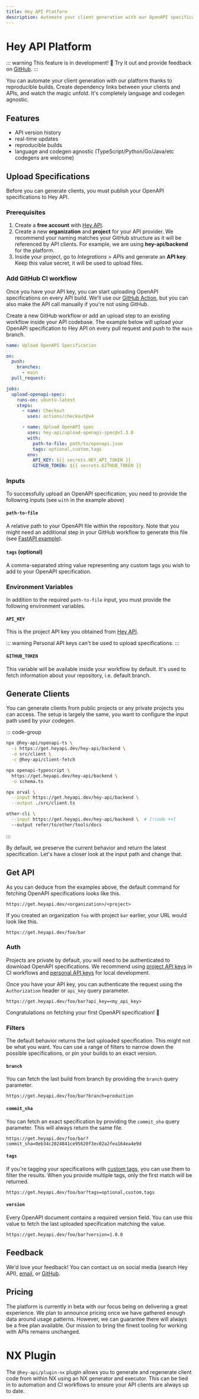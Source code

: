 ```yaml
---
title: Hey API Platform
description: Automate your client generation with our OpenAPI specifications storage.
---
```


# Hey API Platform

::: warning
This feature is in development! :tada: Try it out and provide feedback on [GitHub](https://github.com/orgs/hey-api/discussions/1773).
:::

You can automate your client generation with our platform thanks to reproducible builds. Create dependency links between your clients and APIs, and watch the magic unfold. It's completely language and codegen agnostic.

## Features

- API version history
- real-time updates
- reproducible builds
- language and codegen agnostic (TypeScript/Python/Go/Java/etc codegens are welcome)

## Upload Specifications

Before you can generate clients, you must publish your OpenAPI specifications to Hey API.

### Prerequisites

1. Create a **free account** with [Hey API](https://app.heyapi.dev).
1. Create a new **organization** and **project** for your API provider. We recommend your naming matches your GitHub structure as it will be referenced by API clients. For example, we are using **hey-api/backend** for the platform.
1. Inside your project, go to _Integrations_ > _APIs_ and generate an **API key**. Keep this value secret, it will be used to upload files.

### Add GitHub CI workflow

Once you have your API key, you can start uploading OpenAPI specifications on every API build. We'll use our [GitHub Action](https://github.com/marketplace/actions/upload-openapi-spec-by-hey-api), but you can also make the API call manually if you're not using GitHub.

Create a new GitHub workflow or add an upload step to an existing workflow inside your API codebase. The example below will upload your OpenAPI specification to Hey API on every pull request and push to the `main` branch.

```yaml
name: Upload OpenAPI Specification

on:
  push:
    branches:
      - main
  pull_request:

jobs:
  upload-openapi-spec:
    runs-on: ubuntu-latest
    steps:
      - name: Checkout
        uses: actions/checkout@v4

      - name: Upload OpenAPI spec
        uses: hey-api/upload-openapi-spec@v1.3.0
        with:
          path-to-file: path/to/openapi.json
          tags: optional,custom,tags
        env:
          API_KEY: ${{ secrets.HEY_API_TOKEN }}
          GITHUB_TOKEN: ${{ secrets.GITHUB_TOKEN }}
```

### Inputs

To successfully upload an OpenAPI specification, you need to provide the following inputs (see `with` in the example above)

#### `path-to-file`

A relative path to your OpenAPI file within the repository. Note that you might need an additional step in your GitHub workflow to generate this file (see [FastAPI example](https://fastapi.tiangolo.com/how-to/extending-openapi/#generate-the-openapi-schema)).

#### `tags` (optional)

A comma-separated string value representing any custom tags you wish to add to your OpenAPI specification.

### Environment Variables

In addition to the required `path-to-file` input, you must provide the following environment variables.

#### `API_KEY`

This is the project API key you obtained from [Hey API](https://app.heyapi.dev).

::: warning
Personal API keys can't be used to upload specifications.
:::

#### `GITHUB_TOKEN`

This variable will be available inside your workflow by default. It's used to
fetch information about your repository, i.e. default branch.

## Generate Clients

You can generate clients from public projects or any private projects you can access. The setup is largely the same, you want to configure the input path used by your codegen.

::: code-group

```sh [Hey API]
npx @hey-api/openapi-ts \
  -i https://get.heyapi.dev/hey-api/backend \
  -o src/client \
  -c @hey-api/client-fetch
```

```sh [OpenAPI TypeScript]
npx openapi-typescript \
  https://get.heyapi.dev/hey-api/backend \
  -o schema.ts
```

```sh [Orval]
npx orval \
  --input https://get.heyapi.dev/hey-api/backend \
  --output ./src/client.ts
```

```sh [Other]
other-cli \
  --input https://get.heyapi.dev/hey-api/backend \  # [!code ++]
  --output refer/to/other/tools/docs
```

:::

By default, we preserve the current behavior and return the latest specification. Let's have a closer look at the input path and change that.

## Get API

As you can deduce from the examples above, the default command for fetching OpenAPI specifications looks like this.

```
https://get.heyapi.dev/<organization>/<project>
```

If you created an organization `foo` with project `bar` earlier, your URL would look like this.

```
https://get.heyapi.dev/foo/bar
```

### Auth

Projects are private by default, you will need to be authenticated to download OpenAPI specifications. We recommend using [project API keys](#prerequisites) in CI workflows and [personal API keys](https://app.heyapi.dev/settings/user/apis) for local development.

Once you have your API key, you can authenticate the request using the `Authorization` header or `api_key` query parameter.

```
https://get.heyapi.dev/foo/bar?api_key=<my_api_key>
```

Congratulations on fetching your first OpenAPI specification! 🎉

### Filters

The default behavior returns the last uploaded specification. This might not be what you want. You can use a range of filters to narrow down the possible specifications, or pin your builds to an exact version.

#### `branch`

You can fetch the last build from branch by providing the `branch` query parameter.

```
https://get.heyapi.dev/foo/bar?branch=production
```

#### `commit_sha`

You can fetch an exact specification by providing the `commit_sha` query parameter. This will always return the same file.

```
https://get.heyapi.dev/foo/bar?commit_sha=0eb34c2024841ce95620f3ec02a2fea164ea4e9d
```

#### `tags`

If you're tagging your specifications with [custom tags](#tags-optional), you can use them to filter the results. When you provide multiple tags, only the first match will be returned.

```
https://get.heyapi.dev/foo/bar?tags=optional,custom,tags
```

#### `version`

Every OpenAPI document contains a required version field. You can use this value to fetch the last uploaded specification matching the value.

```
https://get.heyapi.dev/foo/bar?version=1.0.0
```

## Feedback

We'd love your feedback! You can contact us on social media (search Hey API), [email](mailto:lubos@heyapi.dev), or [GitHub](https://github.com/orgs/hey-api/discussions/1773).

## Pricing

The platform is currently in beta with our focus being on delivering a great experience. We plan to announce pricing once we have gathered enough data around usage patterns. However, we can guarantee there will always be a free plan available. Our mission to bring the finest tooling for working with APIs remains unchanged.

<!--@include: ../sponsors.md-->

# NX Plugin

The `@hey-api/plugin-nx` plugin allows you to generate and regenerate client code from within NX using an NX generator and executor. This can be tied in to automation and CI workflows to ensure your API clients are always up to date.
